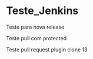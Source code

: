 # Teste_Jenkins

Teste para nova release

Teste pull com protected

Teste pull request plugin clone 13
